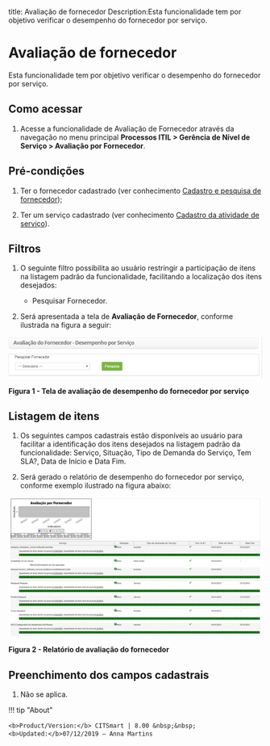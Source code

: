 title: Avaliação de fornecedor
Description:Esta funcionalidade tem por objetivo verificar o desempenho do fornecedor por serviço.

# Avaliação de fornecedor

Esta funcionalidade tem por objetivo verificar o desempenho do fornecedor por
serviço.

Como acessar
------------

1.  Acesse a funcionalidade de Avaliação de Fornecedor através da navegação no
    menu principal **Processos ITIL > Gerência de Nível de
    Serviço > Avaliação por Fornecedor**.

Pré-condições
-------------

1.  Ter o fornecedor cadastrado (ver conhecimento [Cadastro e pesquisa de
    fornecedor][1]);

2.  Ter um serviço cadastrado (ver conhecimento [Cadastro da atividade de
    serviço][2]).

Filtros
-------

1.  O seguinte filtro possibilita ao usuário restringir a participação de itens
    na listagem padrão da funcionalidade, facilitando a localização dos itens
    desejados:

     - Pesquisar Fornecedor.

2.  Será apresentada a tela de **Avaliação de Fornecedor**, conforme ilustrada
    na figura a seguir:

![Criar conta](images/provider-evaluation-1.png)

**Figura 1 - Tela de avaliação de desempenho do fornecedor por serviço**

Listagem de itens
-----------------

1.  Os seguintes campos cadastrais estão disponíveis ao usuário para facilitar a
    identificação dos itens desejados na listagem padrão da
    funcionalidade: Serviço, Situação, Tipo de Demanda do Serviço, Tem SLA?,
    Data de Início e Data Fim.

2.  Será gerado o relatório de desempenho do fornecedor por serviço, conforme
    exemplo ilustrado na figura abaixo:

![Criar conta](images/provider-evaluation-2.png)

**Figura 2 - Relatório de avaliação do fornecedor**

Preenchimento dos campos cadastrais
-----------------------------------

1.  Não se aplica.


[1]:/pt-br/citsmart-platform-7/processes/portfolio-and-catalog/provider.html
[2]:/pt-br/citsmart-platform-7/processes/portfolio-and-catalog/activity.html

!!! tip "About"

    <b>Product/Version:</b> CITSmart | 8.00 &nbsp;&nbsp;
    <b>Updated:</b>07/12/2019 – Anna Martins
